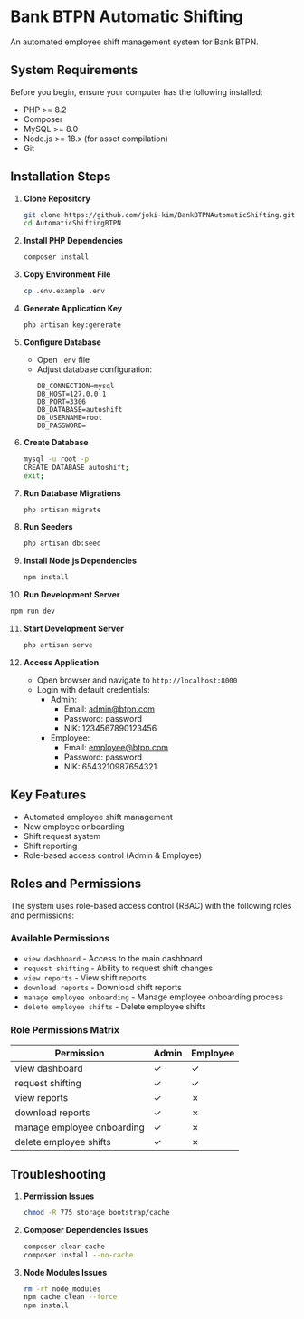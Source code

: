 # Bank BTPN Automatic Shifting

An automated employee shift management system for Bank BTPN.

## System Requirements

Before you begin, ensure your computer has the following installed:

- PHP >= 8.2
- Composer
- MySQL >= 8.0
- Node.js >= 18.x (for asset compilation)
- Git

## Installation Steps

1. **Clone Repository**
   ```bash
   git clone https://github.com/joki-kim/BankBTPNAutomaticShifting.git
   cd AutomaticShiftingBTPN
   ```

2. **Install PHP Dependencies**
   ```bash
   composer install
   ```

3. **Copy Environment File**
   ```bash
   cp .env.example .env
   ```

4. **Generate Application Key**
   ```bash
   php artisan key:generate
   ```

5. **Configure Database**
   - Open `.env` file
   - Adjust database configuration:
     ```
     DB_CONNECTION=mysql
     DB_HOST=127.0.0.1
     DB_PORT=3306
     DB_DATABASE=autoshift
     DB_USERNAME=root
     DB_PASSWORD=
     ```

6. **Create Database**
   ```bash
   mysql -u root -p
   CREATE DATABASE autoshift;
   exit;
   ```

7. **Run Database Migrations**
   ```bash
   php artisan migrate
   ```

8. **Run Seeders**
   ```bash
   php artisan db:seed
   ```

9. **Install Node.js Dependencies**
   ```bash
   npm install
   ```

10. **Run Development Server**
   ```bash
   npm run dev
   ```

11. **Start Development Server**
    ```bash
    php artisan serve
    ```

12. **Access Application**
    - Open browser and navigate to `http://localhost:8000`
    - Login with default credentials:
      - Admin:
        - Email: admin@btpn.com
        - Password: password
        - NIK: 1234567890123456
      - Employee:
        - Email: employee@btpn.com
        - Password: password
        - NIK: 6543210987654321

## Key Features

- Automated employee shift management
- New employee onboarding
- Shift request system
- Shift reporting
- Role-based access control (Admin & Employee)

## Roles and Permissions

The system uses role-based access control (RBAC) with the following roles and permissions:

### Available Permissions
- `view dashboard` - Access to the main dashboard
- `request shifting` - Ability to request shift changes
- `view reports` - View shift reports
- `download reports` - Download shift reports
- `manage employee onboarding` - Manage employee onboarding process
- `delete employee shifts` - Delete employee shifts

### Role Permissions Matrix

| Permission | Admin | Employee |
|------------|-------|----------|
| view dashboard | ✓ | ✓ |
| request shifting | ✓ | ✓ |
| view reports | ✓ | ✗ |
| download reports | ✓ | ✗ |
| manage employee onboarding | ✓ | ✗ |
| delete employee shifts | ✓ | ✗ |

## Troubleshooting

1. **Permission Issues**
   ```bash
   chmod -R 775 storage bootstrap/cache
   ```

2. **Composer Dependencies Issues**
   ```bash
   composer clear-cache
   composer install --no-cache
   ```

3. **Node Modules Issues**
   ```bash
   rm -rf node_modules
   npm cache clean --force
   npm install
   ```
